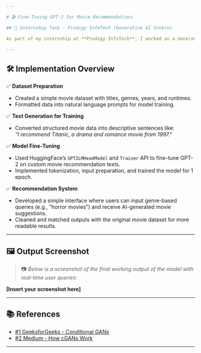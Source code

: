 ```yaml
---

# 🎬 Fine-Tuning GPT-2 for Movie Recommendations

## 📌 Internship Task - Prodigy InfoTech (Generative AI Intern)

As part of my internship at **Prodigy InfoTech**, I worked on a Generative AI project where I **fine-tuned a pre-trained GPT-2 model on a custom movie dataset** to generate human-like movie recommendations. The task was designed to help me understand how to structure textual data, tokenize it, fine-tune a language model, and generate contextually relevant output based on user preferences.

---
```


## 🛠️ Implementation Overview

✅ **Dataset Preparation**  
- Created a simple movie dataset with titles, genres, years, and runtimes.  
- Formatted data into natural language prompts for model training.

✅ **Text Generation for Training**  
- Converted structured movie data into descriptive sentences like:  
  *“I recommend Titanic, a drama and romance movie from 1997.”*

✅ **Model Fine-Tuning**  
- Used HuggingFace’s `GPT2LMHeadModel` and `Trainer` API to fine-tune GPT-2 on custom movie recommendation texts.  
- Implemented tokenization, input preparation, and trained the model for 1 epoch.

✅ **Recommendation System**  
- Developed a simple interface where users can input genre-based queries (e.g., “horror movies”) and receive AI-generated movie suggestions.  
- Cleaned and matched outputs with the original movie dataset for more readable results.

---

## 🖼️ Output Screenshot

> 📷 *Below is a screenshot of the final working output of the model with real-time user queries:*

**[Insert your screenshot here]**  

---

## 📚 References

- [#1 GeeksforGeeks - Conditional GANs](https://www.geeksforgeeks.org/deep-learning/conditional-generative-adversarial-network/)  
- [#2 Medium - How cGANs Work](https://scribe.rip/cgan-conditional-generative-adversarial-network-how)

---
